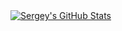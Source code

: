 <a href="https://github.com/SergeyOvsyanik">
  <img align="center" style="margin:0.5rem" src="https://github-readme-stats.vercel.app/api?username=sergeyovsyanik&show_icons=true&line_height=28&count_private=true&bg_color=0F111A&title_color=FF00AA&text_color=87D3F8&icon_color=F2F27A&&hide_border=true&border_color=14B37D&border_radius=16" alt="Sergey's GitHub Stats" />
</a>

<!--
**SergeyOvsyanik/SergeyOvsyanik** is a ✨ _special_ ✨ repository because its `README.md` (this file) appears on your GitHub profile.

Here are some ideas to get you started:

- 🔭 I’m currently working on ...
- 🌱 I’m currently learning ...
- 👯 I’m looking to collaborate on ...
- 🤔 I’m looking for help with ...
- 💬 Ask me about ...
- 📫 How to reach me: ...
- 😄 Pronouns: ...
- ⚡ Fun fact: ...
-->
